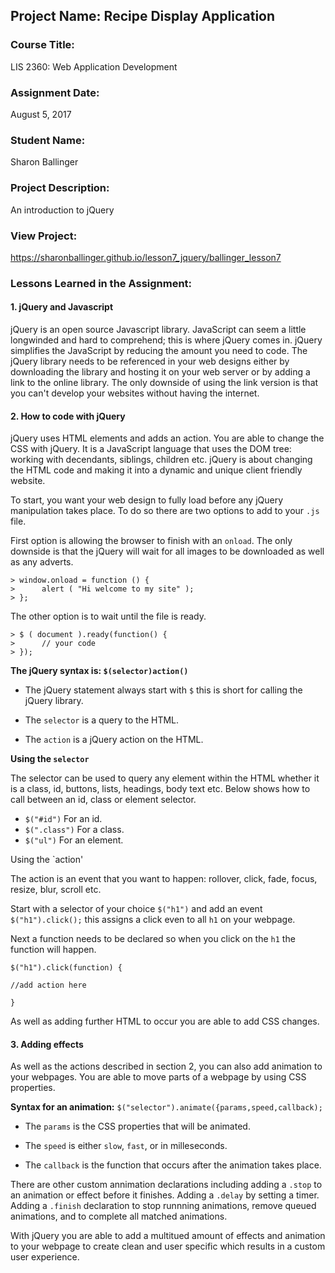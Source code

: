 ## Project Name:  Recipe Display Application

### Course Title:
LIS 2360:  Web Application Development

### Assignment Date:  
August 5, 2017

### Student Name:  
Sharon Ballinger

### Project Description:
An introduction to jQuery

### View Project:
https://sharonballinger.github.io/lesson7_jquery/ballinger_lesson7

### Lessons Learned in the Assignment:
#### 1. jQuery and Javascript
jQuery is an open source Javascript library. JavaScript can seem a little longwinded and hard to comprehend; this is where jQuery comes in. jQuery simplifies the JavaScript by reducing the amount you need to code. The jQuery library needs to be referenced in your web designs either by downloading the library and hosting it on your web server or by adding a link to the online library. The only downside of using the link version is that you can't develop your websites without having the internet.

#### 2. How to code with jQuery
jQuery uses HTML elements and adds an action. You are able to change the CSS with jQuery. It is a JavaScript language that uses the DOM tree: working with decendants, siblings, children etc. jQuery is about changing the HTML code and making it into a dynamic and unique client friendly website.

To start, you want your web design to fully load before any jQuery manipulation takes place. To do so there are two options to add to your `.js` file.

First option is allowing the browser to finish with an `onload`. The only downside is that the jQuery will wait for all images to be downloaded as well as any adverts.
```
> window.onload = function () {
>      alert ( "Hi welcome to my site" );
> };
```
The other option is to wait until the file is ready.
```
> $ ( document ).ready(function() {
>      // your code
> });
```
**The jQuery syntax is:
`$(selector)action()`**

* The jQuery statement always start with `$` this is short for calling the jQuery library.

* The `selector` is a query to the HTML.

* The `action` is a jQuery action on the HTML.


**Using the `selector`**

The selector can be used to query any element within the HTML whether it is a class, id, buttons, lists, headings, body text etc. Below shows how to call between an id, class or element selector.

* `$("#id")` For an id.
* `$(".class")` For a class.
* `$("ul")` For an element.

Using the `action' 

The action is an event that you want to happen: rollover,  click, fade, focus, resize, blur, scroll etc.

Start with a selector of your choice `$("h1")` and add an event `$("h1").click();` this assigns a click even to all `h1` on your webpage.

Next a function needs to be declared so when you click on the `h1` the function will happen.

`$("h1").click(function) {`

`//add action here`

`}`

As well as adding further HTML to occur you are able to add CSS changes.
     

#### 3. Adding effects

As well as the actions described in section 2, you can also add animation to your webpages. You are able to move parts of a webpage by using CSS properties. 

**Syntax for an animation:** `$("selector").animate({params,speed,callback);`

* The `params` is the CSS properties that will be animated.

* The `speed` is either `slow`, `fast`, or in milleseconds.

* The `callback` is the function that occurs after the animation takes place.

There are other custom annimation declarations including adding a `.stop` to an animation or effect before it finishes. Adding a `.delay` by setting a timer. Adding a `.finish` declaration to stop runnning animations, remove queued animations, and to complete all matched animations.

With jQuery you are able to add a multitued amount of effects and animation to your webpage to create clean and user specific which results in a custom user experience. 